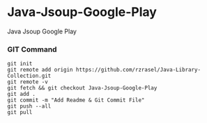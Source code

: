 # Java-Jsoup-Google-Play
Java Jsoup Google Play

### GIT Command
```git_command
git init
git remote add origin https://github.com/rzrasel/Java-Library-Collection.git
git remote -v
git fetch && git checkout Java-Jsoup-Google-Play
git add .
git commit -m "Add Readme & Git Commit File"
git push --all
git pull
```
